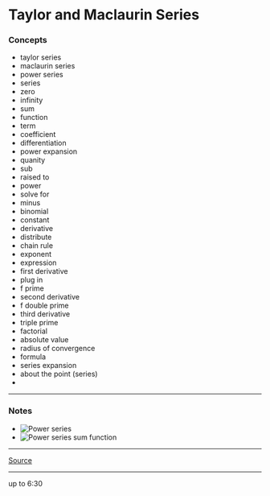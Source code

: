 # Taylor and Maclaurin Series

### Concepts

- taylor series
- maclaurin series
- power series
- series
- zero
- infinity
- sum
- function
- term
- coefficient
- differentiation
- power expansion
- quanity
- sub
- raised to
- power
- solve for
- minus
- binomial
- constant
- derivative
- distribute
- chain rule
- exponent
- expression
- first derivative
- plug in
- f prime
- second derivative
- f double prime
- third derivative
- triple prime
- factorial
- absolute value
- radius of convergence
- formula
- series expansion
- about the point (series)
- 

---

### Notes

- ![Power series](https://latex.codecogs.com/svg.image?\sum_{n=0}^{\infty}c_nx^n)
- ![Power series sum function](f(x)=c_0+c_1x+c_2x^2+c_3x^3+...)

---

[Source](https://youtu.be/a58otkmkHtk)

---

up to 6:30